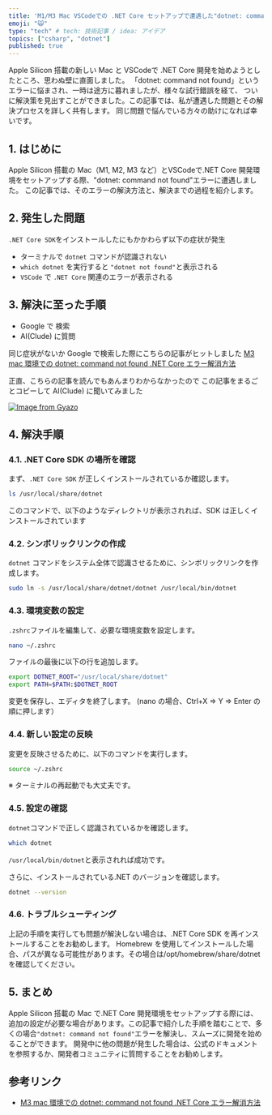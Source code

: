 ```yaml
---
title: 'M1/M3 Mac VSCodeでの .NET Core セットアップで遭遇した"dotnet: command not found"エラーの解決'
emoji: "🙀"
type: "tech" # tech: 技術記事 / idea: アイデア
topics: ["csharp", "dotnet"]
published: true
---
```


Apple Silicon 搭載の新しい Mac と VSCodeで .NET Core 開発を始めようとしたところ、思わぬ壁に直面しました。
「dotnet: command not found」というエラーに悩まされ、一時は途方に暮れましたが、様々な試行錯誤を経て、
ついに解決策を見出すことができました。この記事では、私が遭遇した問題とその解決プロセスを詳しく共有します。
同じ問題で悩んでいる方々の助けになれば幸いです。

## 1. はじめに

Apple Silicon 搭載の Mac（M1, M2, M3 など）とVSCodeで.NET Core 開発環境をセットアップする際、"dotnet: command not found"エラーに遭遇しました。
この記事では、そのエラーの解決方法と、解決までの過程を紹介します。

## 2. 発生した問題

`.NET Core SDK`をインストールしたにもかかわらず以下の症状が発生

- ターミナルで `dotnet` コマンドが認識されない
- `which dotnet` を実行すると `"dotnet not found"`と表示される
- `VSCode` で `.NET Core` 関連のエラーが表示される

## 3. 解決に至った手順

- Google で 検索
- AI(Clude) に質問

同じ症状がないか Google で検索した際にこちらの記事がヒットしました
[M3 mac 環境での dotnet: command not found .NET Core エラー解消方法](https://zenn.dev/unsoluble_sugar/articles/982e38df5ffbd9)

正直、こちらの記事を読んでもあんまりわからなかったので
この記事をまるごとコピーして AI(Clude) に聞いてみました

[![Image from Gyazo](https://i.gyazo.com/d35def87aa23551e4e29e66b3f15c8c1.png)](https://gyazo.com/d35def87aa23551e4e29e66b3f15c8c1)

## 4. 解決手順

### 4.1. .NET Core SDK の場所を確認

まず、`.NET Core SDK` が正しくインストールされているか確認します。

```bash
ls /usr/local/share/dotnet
```

このコマンドで、以下のようなディレクトリが表示されれば、SDK は正しくインストールされています

### 4.2. シンボリックリンクの作成

`dotnet` コマンドをシステム全体で認識させるために、シンボリックリンクを作成します。

```bash
sudo ln -s /usr/local/share/dotnet/dotnet /usr/local/bin/dotnet
```

### 4.3. 環境変数の設定

`.zshrc`ファイルを編集して、必要な環境変数を設定します。

```bash
nano ~/.zshrc
```

ファイルの最後に以下の行を追加します。

```bash
export DOTNET_ROOT="/usr/local/share/dotnet"
export PATH=$PATH:$DOTNET_ROOT
```

変更を保存し、エディタを終了します。
(nano の場合、Ctrl+X => Y => Enter の順に押します）

### 4.4. 新しい設定の反映

変更を反映させるために、以下のコマンドを実行します。

```bash
source ~/.zshrc
```

※ ターミナルの再起動でも大丈夫です。

### 4.5. 設定の確認

`dotnet`コマンドで正しく認識されているかを確認します。

```bash
which dotnet
```

`/usr/local/bin/dotnet`と表示されれば成功です。

さらに、インストールされている.NET のバージョンを確認します。

```bash
dotnet --version
```

### 4.6. トラブルシューティング

上記の手順を実行しても問題が解決しない場合は、.NET Core SDK を再インストールすることをお勧めします。
Homebrew を使用してインストールした場合、パスが異なる可能性があります。その場合は/opt/homebrew/share/dotnet を確認してください。

## 5. まとめ

Apple Silicon 搭載の Mac で.NET Core 開発環境をセットアップする際には、追加の設定が必要な場合があります。この記事で紹介した手順を踏むことで、多くの場合`"dotnet: command not found"`エラーを解決し、スムーズに開発を始めることができます。
開発中に他の問題が発生した場合は、公式のドキュメントを参照するか、開発者コミュニティに質問することをお勧めします。

## 参考リンク

- [M3 mac 環境での dotnet: command not found .NET Core エラー解消方法](https://zenn.dev/unsoluble_sugar/articles/982e38df5ffbd9)
